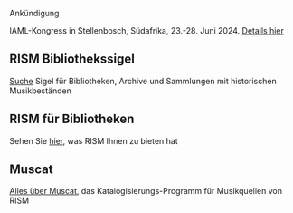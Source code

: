 
<div class="p-2 notification is-warning is-light">
    <p class="has-text-weight-semibold">Ankündigung</p>
    <p>IAML-Kongress in Stellenbosch, Südafrika, 23.-28. Juni 2024. <a href="/publications/iaml-congresses/2024.html">Details hier</a></p>
</div>


## RISM Bibliothekssigel

[Suche](/community/sigla.html) Sigel für Bibliotheken, Archive und Sammlungen mit historischen Musikbeständen

## RISM für Bibliotheken

Sehen Sie [hier](/organization/rism-for-libraries.html), was RISM Ihnen zu bieten hat

## Muscat

[Alles über Muscat](/community/muscat.html), das Katalogisierungs-Programm für Musikquellen von RISM
